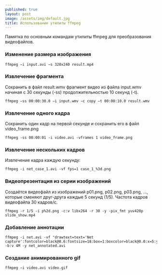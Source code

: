 ```yaml
---
published: true
layout: post
image: /assets/img/default.jpg
title: Использование утилиты ffmpeg
---
```


Памятка по основным командам утилиты ffmpeg для преобразования видеофайлов.


### Изменение размера изображения

~~~shell
ffmpeg −i input.avi −s 320x240 result.mp4
~~~

### Извлечение фрагмента

Сохранить в файл result.wmv фрагмент видео из файла input.wmv начиная с 30 секунды (-ss) продолжительностью 10 секунд (-t).

~~~shell
ffmpeg −ss 00:00:30.0 −i input.wmv −c copy −t 00:00:10.0 result.wmv
~~~

### Извлечение одного кадра

Сохранить один кадр на первой секунде и сохранить его в файл video_frame.png

~~~shell
ffmpeg -ss 00:00:01 -i video.avi -vframes 1 video_frame.png
~~~

### Извлечение нескольких кадров

Извлечение кадра каждую секунду:

~~~shell
ffmpeg -i net_case_1.avi -vf fps=1 case_1_%3d.png
~~~

### Видеопрезентация из серии изображений

Создаётся видеофайл из изображений p01.png, p02.png, p03.png, ..., которые сменяют друг-друга каждые 5 секунд (1/5). Частота кадров видеофайла 30 кадров/с.
~~~shell
ffmpeg -r 1/5 -i p%2d.png -c:v libx264 -r 30 -y -pix_fmt yuv420p slide_show.mp4
~~~

### Добавление аннотации

~~~shell
ffmpeg -i net.avi -vf "drawtext=text='Net capture':fontcolor=black@0.6:fontsize=18:box=1:boxcolor=black@0.0:x=5:y=5" -b:v 4M -y net_annotated.avi
~~~

### Создание анимированного gif

~~~shell
ffmpeg −i video.avi video.gif
~~~
